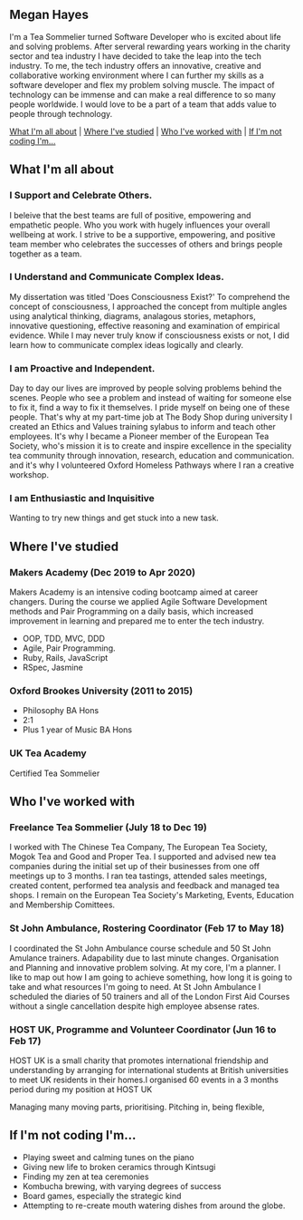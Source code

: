 ## Megan Hayes

I'm a Tea Sommelier turned Software Developer who is excited about life and solving problems. After serveral rewarding years working in the charity sector and tea industry I have decided to take the leap into the tech industry. To me, the tech industry offers an innovative, creative and collaborative working environment where I can further my skills as a software developer and flex my problem solving muscle. The impact of technology can be immense and can make a real difference to so many people worldwide. I would love to be a part of a team that adds value to people through technology.  

[What I'm all about](#What_I'm_all_about) | [Where I've studied](#Where_I've_studied) | [Who I've worked with](#Who_I've_worked_with) | [If I'm not coding I'm...](#If_I'm_not_coding_I'm...)

## <a name="What_I'm_all_about">What I'm all about</a>


### I Support and Celebrate Others.

I beleive that the best teams are full of positive, empowering and empathetic people. Who you work with hugely influences your overall wellbeing at work. I strive to be a supportive, empowering, and positive team member who celebrates the successes of others and brings people together as a team. 

### I Understand and Communicate Complex Ideas. 

My dissertation was titled 'Does Consciousness Exist?' To comprehend the concept of consciousness, I approached the concept from  multiple angles using analytical thinking, diagrams, analagous stories, metaphors, innovative questioning, effective reasoning and examination of empirical evidence. While I may never truly know if consciousness exists or not, I did learn how to communicate complex ideas logically and clearly.  

### I am Proactive and Independent. 

Day to day our lives are improved by people solving problems behind the scenes. People who see a problem and instead of waiting for someone else to fix it, find a way to fix it themselves. I pride myself on being one of these people. That's why at my part-time job at The Body Shop during university I created an Ethics and Values training sylabus to inform and teach other employees. It's why I became a Pioneer member of the European Tea Society, who's mission it is to create and inspire excellence in the speciality tea community through innovation, research, education and communication. and it's why I volunteered Oxford Homeless Pathways where I ran a creative workshop. 


### I am Enthusiastic and Inquisitive 

Wanting to try new things and get stuck into a new task. 

## <a name="Where_I've_studied">Where I've studied</a>

### Makers Academy (Dec 2019 to Apr 2020)

Makers Academy is an intensive coding bootcamp aimed at career changers. During the course we applied Agile Software Development methods and Pair Programming on a daily basis, which increased improvement in learning and prepared me to enter the tech industry.  

- OOP, TDD, MVC, DDD
- Agile, Pair Programming.
- Ruby, Rails, JavaScript
- RSpec, Jasmine

### Oxford Brookes University (2011 to 2015)

- Philosophy BA Hons 
- 2:1 
- Plus 1 year of Music BA Hons

### UK Tea Academy

Certified Tea Sommelier 

## <a name="Who_I've_worked_with">Who I've worked with</a>

### Freelance Tea Sommelier (July 18 to Dec 19)    

I worked with The Chinese Tea Company, The European Tea Society, Mogok Tea and Good and Proper Tea. I supported and advised new tea companies during the initial set up of their businesses from one off meetings up to 3 months. I ran tea tastings, attended sales meetings, created content, performed tea analysis and feedback and managed tea shops. I remain on the European Tea Society's Marketing, Events, Education and Membership Comittees. 


### St John Ambulance, Rostering Coordinator (Feb 17 to May 18)

I coordinated the St John Ambulance course schedule and 50 St John Amulance trainers. Adapability due to last minute changes. Organisation and Planning and innovative problem solving.
At my core, I'm a planner. I like to map out how I am going to achieve something, how long it is going to take and what resources I'm going to need. At St John Ambulance I scheduled the diaries of 50 trainers and all of the London First Aid Courses without a single cancellation despite high employee absense rates.  


### HOST UK, Programme and Volunteer Coordinator (Jun 16 to Feb 17)   

HOST UK is a small charity that promotes international friendship and understanding by arranging for international students at British universities to meet UK residents in their homes.I organised 60 events in a 3 months period during my position at HOST UK 

Managing many moving parts, prioritising. Pitching in, being flexible,

## <a name="If_I'm_not_coding_I'm...">If I'm not coding I'm...</a>

* Playing sweet and calming tunes on the piano
* Giving new life to broken ceramics through Kintsugi
* Finding my zen at tea ceremonies
* Kombucha brewing, with varying degrees of success
* Board games, especially the strategic kind
* Attempting to re-create mouth watering dishes from around the globe.
